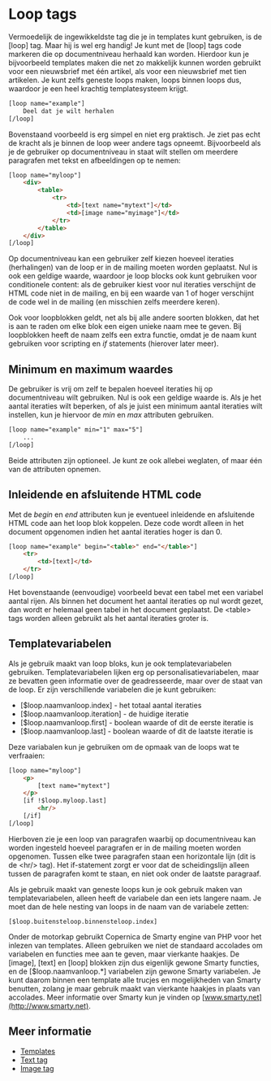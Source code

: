 # Loop tags

Vermoedelijk de ingewikkeldste tag die je in templates kunt gebruiken, is de
[loop] tag. Maar hij is wel erg handig! Je kunt met de [loop] tags code 
markeren die op documentniveau herhaald kan worden. Hierdoor kun je bijvoorbeeld
templates maken die net zo makkelijk kunnen worden gebruikt voor een nieuwsbrief 
met één artikel, als voor een nieuwsbrief met tien artikelen. Je kunt zelfs 
geneste loops maken, loops binnen loops dus, waardoor je een heel krachtig 
templatesysteem krijgt. 

```html
[loop name="example"]
    Deel dat je wilt herhalen
[/loop]
```

Bovenstaand voorbeeld is erg simpel en niet erg praktisch. Je ziet pas echt de
kracht als je binnen de loop weer andere tags opneemt. Bijvoorbeeld als je de 
gebruiker op documentniveau in staat wilt stellen om meerdere paragrafen met
tekst en afbeeldingen op te nemen:

```html
[loop name="myloop"]
    <div>
        <table>
            <tr>
                <td>[text name="mytext"]</td>
                <td>[image name="myimage"]</td>
            </tr>
        </table>
    </div>
[/loop]
```

Op documentniveau kan een gebruiker zelf kiezen hoeveel iteraties (herhalingen) 
van de loop er in de mailing moeten worden geplaatst. Nul is ook een geldige 
waarde, waardoor je loop blocks ook kunt gebruiken voor conditionele content: 
als de gebruiker kiest voor nul iteraties verschijnt de HTML code niet in de 
mailing, en bij een waarde van 1 of hoger verschijnt de code wel in de mailing 
(en misschien zelfs meerdere keren).

Ook voor loopblokken geldt, net als bij alle andere soorten blokken, dat het
is aan te raden om elke blok een eigen unieke naam mee te geven. Bij loopblokken
heeft de naam zelfs een extra functie, omdat je de naam kunt gebruiken voor
scripting en *if* statements (hierover later meer).


## Minimum en maximum waardes

De gebruiker is vrij om zelf te bepalen hoeveel iteraties hij op documentniveau
wilt gebruiken. Nul is ook een geldige waarde is. Als je het aantal iteraties
wilt beperken, of als je juist een minimum aantal iteraties wilt instellen, kun 
je hiervoor de *min* en *max* attributen gebruiken.

```html
[loop name="example" min="1" max="5"]
    ...
[/loop]
```

Beide attributen zijn optioneel. Je kunt ze ook allebei weglaten, of maar één
van de attributen opnemen.


## Inleidende en afsluitende HTML code

Met de *begin* en *end* attributen kun je eventueel inleidende en afsluitende
HTML code aan het loop blok koppelen. Deze code wordt alleen in het document 
opgenomen indien het aantal iteraties hoger is dan 0.

```html
[loop name="example" begin="<table>" end="</table>"]
    <tr>
        <td>[text]</td>
    </tr>
[/loop]
```

Het bovenstaande (eenvoudige) voorbeeld bevat een tabel met een variabel 
aantal rijen. Als binnen het document het aantal iteraties op nul wordt gezet,
dan wordt er helemaal geen tabel in het document geplaatst. De &lt;table&gt;
tags worden alleen gebruikt als het aantal iteraties groter is.
        

## Templatevariabelen

Als je gebruik maakt van loop bloks, kun je ook templatevariabelen gebruiken.
Templatevariabelen lijken erg op personalisatievariabelen, maar ze bevatten
geen informatie over de geadresseerde, maar over de staat van de loop.
Er zijn verschillende variabelen die je kunt gebruiken:

* [$loop.naamvanloop.index] - het totaal aantal iteraties
* [$loop.naamvanloop.iteration] - de huidige iteratie
* [$loop.naamvanloop.first] - boolean waarde of dit de eerste iteratie is
* [$loop.naamvanloop.last] - boolean waarde of dit de laatste iteratie is

Deze variabalen kun je gebruiken om de opmaak van de loops wat te verfraaien:

```html
[loop name="myloop"]
    <p>
        [text name="mytext"]
    </p>
    [if !$loop.myloop.last]
        <hr/>
    [/if]
[/loop]
```

Hierboven zie je een loop van paragrafen waarbij op documentniveau kan worden 
ingesteld hoeveel paragrafen er in de mailing moeten worden opgenomen. Tussen
elke twee paragrafen staan een horizontale lijn (dit is de &lt;hr/&gt; tag). Het
if-statement zorgt er voor dat de scheidingslijn alleen tussen de paragrafen
komt te staan, en niet ook onder de laatste paragraaf.

Als je gebruik maakt van geneste loops kun je ook gebruik maken van 
templatevariabelen, alleen heeft de variabele dan een iets langere naam. Je
moet dan de hele nesting van loops in de naam van de variabele zetten:

    [$loop.buitensteloop.binnensteloop.index]

Onder de motorkap gebruikt Copernica de Smarty engine van PHP voor het inlezen
van templates. Alleen gebruiken we niet de standaard accolades om variabelen
en functies mee aan te geven, maar vierkante haakjes. De [image], [text] en [loop]
blokken zijn dus eigenlijk gewone Smarty functies, en de [$loop.naamvanloop.*] 
variabelen zijn gewone Smarty variabelen. Je kunt daarom binnen een template 
alle trucjes en mogelijkheden van Smarty benutten, zolang je maar gebruik maakt 
van vierkante haakjes in plaats van accolades. Meer informatie over Smarty kun 
je vinden op [www.smarty.net](http://www.smarty.net).

## Meer informatie

* [Templates](./templates)
* [Text tag](./text-tag)
* [Image tag](./image-tag)
